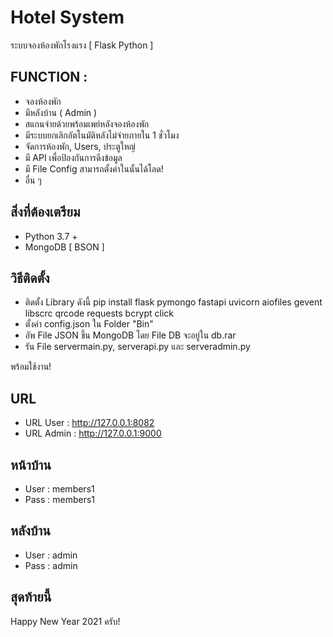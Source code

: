 # Hotel System

ระบบจองห้องพักโรงแรง [ Flask Python ]

## FUNCTION :
- จองห้องพัก
- มีหลังบ้าน ( Admin )
- สแกนจ่ายด้วยพร้อมเพย์หลังจองห้องพัก
- มีระบบยกเลิกอัตโนมัติหลังไม่จ่ายภายใน 1 ชั่วโมง
- จัดการห้องพัก, Users, ประตูใหญ่
- มี API เพื่อป้องกันการดึงข้อมูล
- มี  File Config สามารถตั้งค่าในนั้นได้โลด!
- อื่น ๆ 

## สิ่งที่ต้องเตรียม  
- Python 3.7 +
- MongoDB [ BSON ]

## วิธีติดตั้ง
- ติดตั้ง Library ดังนี้  pip install flask pymongo fastapi uvicorn aiofiles gevent libscrc qrcode requests bcrypt click
- ตั้งค่า config.json ใน Folder "Bin" 
- อัพ File JSON ขึ้น MongoDB โดย File DB จะอยู่ใน db.rar
- รัน File servermain.py, serverapi.py และ serveradmin.py

พร้อมใช้งาน!

## URL
- URL User : http://127.0.0.1:8082
- URL Admin : http://127.0.0.1:9000

## หน้าบ้าน 
- User : members1
- Pass : members1

## หลังบ้าน 
- User : admin
- Pass : admin

## สุดท้ายนี้
Happy New Year 2021 ครับ!
